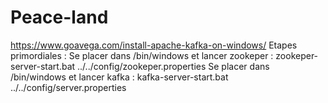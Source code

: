 # Peace-land
https://www.goavega.com/install-apache-kafka-on-windows/
Etapes primordiales :
Se placer dans /bin/windows et lancer zookeper : zookeper-server-start.bat ../../config/zookeper.properties
Se placer dans /bin/windows et lancer kafka : kafka-server-start.bat ../../config/server.properties